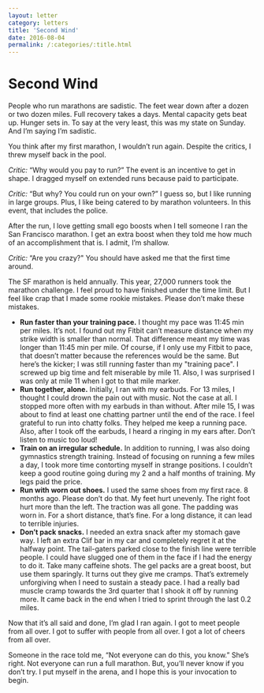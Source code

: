 ```yaml
---
layout: letter
category: letters
title: 'Second Wind'
date: 2016-08-04
permalink: /:categories/:title.html
---
```


# Second Wind

People who run marathons are sadistic. The feet wear down after a dozen or two dozen miles. Full recovery takes a days. Mental capacity gets beat up. Hunger sets in. To say at the very least, this was my state on Sunday. And I’m saying I’m sadistic.

You think after my first marathon, I wouldn’t run again. Despite the critics, I threw myself back in the pool.

*Critic:* “Why would you pay to run?”
The event is an incentive to get in shape. I dragged myself on extended runs because paid to participate.

*Critic:* “But why? You could run on your own?”
I guess so, but I like running in large groups. Plus, I like being catered to by marathon volunteers. In this event, that includes the police.

After the run, I love getting small ego boosts when I tell someone I ran the San Francisco marathon. I get an extra boost when they told me how much of an accomplishment that is. I admit, I’m shallow.

*Critic:* “Are you crazy?"
You should have asked me that the first time around.

The SF marathon is held annually. This year, 27,000 runners took the marathon challenge. I feel proud to have finished under the time limit. But I feel like crap that I made some rookie mistakes. Please don’t make these mistakes.

- **Run faster than your training pace.**
I thought my pace was 11:45 min per miles. It’s not. I found out my Fitbit can’t measure distance when my strike width is smaller than normal. That difference meant my time was longer than 11:45 min per mile. Of course, if I only use my Fitbit to pace, that doesn’t matter because the references would be the same. But here’s the kicker; I was still running faster than my "training pace". I screwed up big time and felt miserable by mile 11. Also, I was surprised I was only at mile 11 when I got to that mile marker.
- **Run together, alone.** Initially, I ran with my earbuds. For 13 miles, I thought I could drown the pain out with music. Not the case at all. I stopped more often with my earbuds in than without. After mile 15, I was about to find at least one chatting partner until the end of the race. I feel grateful to run into chatty folks. They helped me keep a running pace.  Also, after I took off the earbuds, I heard a ringing in my ears after. Don’t listen to music too loud!
- **Train on an irregular schedule.** In addition to running, I was also doing gymnastics strength training. Instead of focusing on running a few miles a day, I took more time contorting myself in strange positions. I couldn’t keep a good routine going during my 2 and a half months of training. My legs paid the price.
- **Run with worn out shoes.** I used the same shoes from my first race. 8 months ago. Please don’t do that. My feet hurt unevenly. The right foot hurt more than the left. The traction was all gone. The padding was worn in. For a short distance, that’s fine. For a long distance, it can lead to terrible injuries.
- **Don’t pack snacks.** I needed an extra snack after my stomach gave way. I left an extra Clif bar in my car and completely regret it at the halfway point. The tail-gaters parked close to the finish line were terrible people. I could have slugged one of them in the face if I had the energy to do it.
Take many caffeine shots. The gel packs are a great boost, but use them sparingly. It turns out they give me cramps. That’s extremely unforgiving when I need to sustain a steady pace. I had a really bad muscle cramp towards the 3rd quarter that I shook it off by running more. It came back in the end when I tried to sprint through the last 0.2 miles.

Now that it’s all said and done, I’m glad I ran again. I got to meet people from all over. I got to suffer with people from all over. I got a lot of cheers from all over.

Someone in the race told me, “Not everyone can do this, you know.” She’s right. Not everyone can run a full marathon. But, you’ll never know if you don’t try. I put myself in the arena, and I hope this is your invocation to begin.
